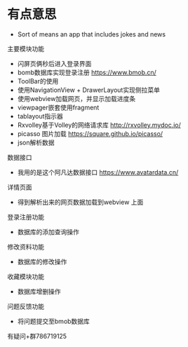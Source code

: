 # 有点意思
- Sort of means an app that includes jokes and news

主要模块功能
- 闪屏页俩秒后进入登录界面
- bomb数据库实现登录注册 https://www.bmob.cn/
- ToolBar的使用
- 使用NavigationView + DrawerLayout实现侧拉菜单
- 使用webview加载网页，并显示加载进度条
- viewpager嵌套使用fragment
- tablayout指示器
- Rxvolley基于Volley的网络请求库 http://rxvolley.mydoc.io/
- picasso 图片加载 https://square.github.io/picasso/
- json解析数据

数据接口
- 我用的是这个阿凡达数据接口 https://www.avatardata.cn/

详情页面
- 得到解析出来的网页数据加载到webview 上面

登录注册功能
- 数据库的添加查询操作

修改资料功能
- 数据库的修改操作

收藏模块功能
- 数据库增删操作

问题反馈功能
- 将问题提交至bmob数据库

有疑问+群786719125

